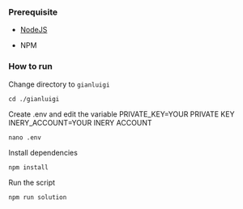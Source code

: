 ### Prerequisite

- [NodeJS](https://nodejs.org/en/)

- NPM



### How to run

Change directory to ```gianluigi```

```shell
cd ./gianluigi
```

Create .env and edit the variable
PRIVATE_KEY=YOUR PRIVATE KEY
INERY_ACCOUNT=YOUR INERY ACCOUNT

```shell
nano .env
```

Install dependencies

```shell
npm install
```

Run the script

```
npm run solution
```
